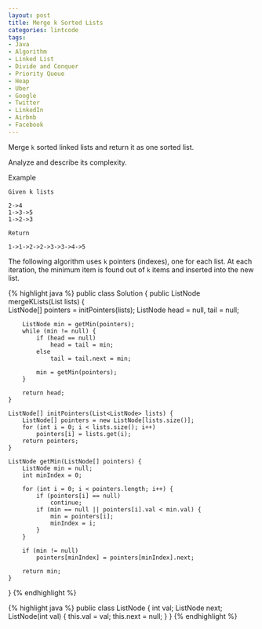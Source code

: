 ```yaml
---
layout: post
title: Merge k Sorted Lists
categories: lintcode
tags:
- Java
- Algorithm
- Linked List
- Divide and Conquer
- Priority Queue
- Heap
- Uber
- Google
- Twitter
- LinkedIn
- Airbnb
- Facebook
---
```


Merge `k` sorted linked lists and return it as one sorted list.

Analyze and describe its complexity.

Example

```
Given k lists

2->4
1->3->5
1->2->3

Return

1->1->2->2->3->3->4->5

```

The following algorithm uses `k` pointers (indexes), one for each list. At each iteration, the minimum item is found out of `k` items and inserted into the new list.

{% highlight java %}
public class Solution {
    public ListNode mergeKLists(List<ListNode> lists) {  
        ListNode[] pointers = initPointers(lists);
        ListNode head = null, tail = null;
        
        ListNode min = getMin(pointers);
        while (min != null) {
            if (head == null)
                head = tail = min;
            else
                tail = tail.next = min;
            
            min = getMin(pointers);
        }
        
        return head;
    }
    
    ListNode[] initPointers(List<ListNode> lists) {
        ListNode[] pointers = new ListNode[lists.size()];
        for (int i = 0; i < lists.size(); i++)
            pointers[i] = lists.get(i);
        return pointers;
    }
    
    ListNode getMin(ListNode[] pointers) {
        ListNode min = null;
        int minIndex = 0;
        
        for (int i = 0; i < pointers.length; i++) {
            if (pointers[i] == null)
                continue;
            if (min == null || pointers[i].val < min.val) {
                min = pointers[i];
                minIndex = i;
            }
        }
        
        if (min != null)
            pointers[minIndex] = pointers[minIndex].next;
        
        return min;
    }
}
{% endhighlight %}

{% highlight java %}
public class ListNode {
  int val;
  ListNode next;
  ListNode(int val) {
    this.val = val;
    this.next = null;
  }
}
{% endhighlight %}